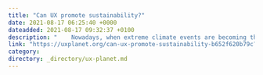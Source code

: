 ```yaml
---
title: "Can UX promote sustainability?"
date: 2021-08-17 06:25:40 +0000
dateadded: 2021-08-17 09:32:37 +0100
description: "    Nowadays, when extreme climate events are becoming the norm, we should ask ourselves how and when UX can support sustainable behavior  Continue reading on UX Planet »  "
link: "https://uxplanet.org/can-ux-promote-sustainability-b652f620b79c?source=rss----819cc2aaeee0---4"
category:
directory: _directory/ux-planet.md
---
```

